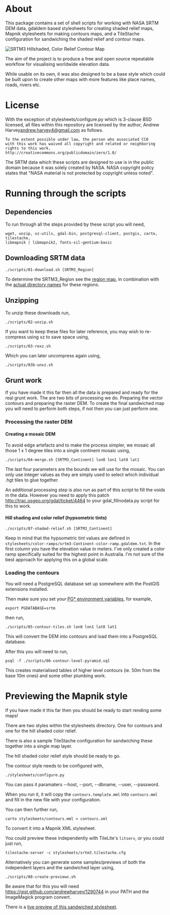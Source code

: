 # About
This package contains a set of shell scripts for working with NASA SRTM
DEM data, gdaldem based stylesheets for creating shaded relief maps,
Mapnik stylesheets for making contours maps, and a TileStache configuration
for sandwiching the shaded relief and contour maps.

![SRTM3 Hillshaded, Color Relief Contour
Map](http://tianjara.net/hosted/srtm3-stylesheet-git-preview.png)

The aim of the project is to produce a free and open source repeatable workflow
for visualising worldwide elevation data.

While usable on its own, it was also designed to be a base style which could be
built upon to create other maps with more features like place names, roads,
rivers etc.

# License
With the exception of stylesheets/configure.py which is 3-clause BSD
licensed, all files within this repository are licensed by the author,
Andrew Harvey<andrew.harvey4@gmail.com> as follows.

    To the extent possible under law, the person who associated CC0
    with this work has waived all copyright and related or neighboring
    rights to this work.
    http://creativecommons.org/publicdomain/zero/1.0/

The SRTM data which these scripts are designed to use is in the public
domain because it was solely created by NASA. NASA copyright policy
states that "NASA material is not protected by copyright unless noted".

# Running through the scripts
## Dependencies
To run through all the steps provided by these script you will need,

    wget, unzip, xz-utils, gdal-bin, postgresql-client, postgis, carto, tilestache,
    libmapnik | libmapnik2, fonts-sil-gentium-basic

## Downloading SRTM data

    ./scripts/01-download.sh [SRTM3_Region]

To determine the SRTM3_Region see the [region map](http://dds.cr.usgs.gov/srtm/version2_1/Documentation/Continent_def.gif),
in combination with the [actual directory names](http://dds.cr.usgs.gov/srtm/version2_1/SRTM3/) for these regions.

## Unzipping
To unzip these downloads run,

    ./scripts/02-unzip.sh

If you want to keep these files for later reference, you may wish to
re-compress using xz to save space using,

    ./scripts/03-rexz.sh

Which you can later uncompress again using,

    ./scripts/03b-unxz.sh

## Grunt work
If you have made it this far then all the data is prepared and ready for
the real grunt work. The are two bits of processing we do. Preparing the
vector contours and preparing the raster DEM. To create the final
sandwiched map you will need to perform both steps, if not then you can
just perform one.

### Processing the raster DEM

#### Creating a mosaic DEM
To avoid edge artefacts and to make the process simpler, we mosaic all
those 1 x 1 degree tiles into a single continent mosaic using,

    ./scripts/04-merge.sh [SRTM3_Continent] lon0 lon1 lat0 lat1

The last four parameters are the bounds we will use for the mosaic. You
can only use integer values as they are simply used to select which
individual .hgt tiles to glue together.

An additional processing step is also run as part of this script to fill the
voids in the data. However you need to apply this patch
http://trac.osgeo.org/gdal/ticket/4464 to your gdal_fillnodata.py script for
this to work.

#### Hill shading and color relief (hypsometric tints)

    ./scripts/07-shaded-relief.sh [SRTM3_Continent]

Keep in mind that the hypsometric tint values are defined in
`stylesheets/color-ramps/srtm3-Continent-color-ramp.gdaldem.txt`. In the first
column you have the elevation value in meters. I've only created a color ramp
specifically suited for the highest point in Australia. I'm not sure of the
best approach for applying this on a global scale.

### Loading the contours
You will need a PostgreSQL database set up somewhere with the PostGIS
extensions installed.

Then make sure you set your [PG* environment variables](http://www.postgresql.org/docs/current/static/libpq-envars.html), for example,

    export PGDATABASE=srtm

then run,

    ./scripts/05-contour-tiles.sh lon0 lon1 lat0 lat1

This will convert the DEM into contours and load them into a PostgreSQL
database.

After this you will need to run,

    psql -f ./scripts/06-contour-level-pyramid.sql

This creates materialised tables of higher level contours (ie. 50m from
the base 10m ones) and some other plumbing work.

# Previewing the Mapnik style
If you have made it this far then you should be ready to start rending
some maps!

There are two styles within the stylesheets directory. One for contours
and one for the hill shaded color relief.

There is also a sample TileStache configuration for sandwiching these
together into a single map layer.

The hill shaded color relief style should be ready to go.

The contour style needs to be configured with,

    ./stylesheets/configure.py

You can pass it paramaters --host, --port, --dbname, --user, --password.

When you run it, it will copy the `contours.template.mml` into
`contours.mml` and fill in the new file with your configuration.

You can then further run,

    carto stylesheets/contours.mml > contours.xml

To convert it into a Mapnik XML stylesheet.

You could preview these independently with TileLite's `litserv`, or you
could just run,

    tilestache-server -c stylesheets/srtm3.tilestache.cfg

Alternatively you can generate some samples/previews of both the independent
layers and the sandwiched layer using,

    ./scripts/08-create-previews.sh

Be aware that for this you will need
https://gist.github.com/andrewharvey/1290744 in your PATH and the ImageMagick
program convert.

There is a [live preview of this sandwiched stylesheet](http://tianjara.net/map#srtm3/8/-34.003/151.125).
